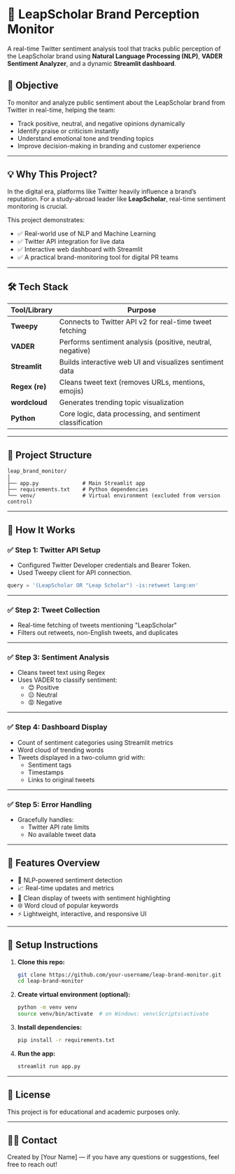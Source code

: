 # 📢 LeapScholar Brand Perception Monitor

A real-time Twitter sentiment analysis tool that tracks public perception of the LeapScholar brand using **Natural Language Processing (NLP)**, **VADER Sentiment Analyzer**, and a dynamic **Streamlit dashboard**.

## 🎯 Objective

To monitor and analyze public sentiment about the LeapScholar brand from Twitter in real-time, helping the team:

- Track positive, neutral, and negative opinions dynamically
- Identify praise or criticism instantly
- Understand emotional tone and trending topics
- Improve decision-making in branding and customer experience

---

## 💡 Why This Project?

In the digital era, platforms like Twitter heavily influence a brand’s reputation. For a study-abroad leader like **LeapScholar**, real-time sentiment monitoring is crucial.

This project demonstrates:

- ✅ Real-world use of NLP and Machine Learning
- ✅ Twitter API integration for live data
- ✅ Interactive web dashboard with Streamlit
- ✅ A practical brand-monitoring tool for digital PR teams

---

## 🛠️ Tech Stack

| Tool/Library       | Purpose                                                         |
|--------------------|-----------------------------------------------------------------|
| **Tweepy**         | Connects to Twitter API v2 for real-time tweet fetching         |
| **VADER**          | Performs sentiment analysis (positive, neutral, negative)       |
| **Streamlit**      | Builds interactive web UI and visualizes sentiment data         |
| **Regex (re)**     | Cleans tweet text (removes URLs, mentions, emojis)              |
| **wordcloud**      | Generates trending topic visualization                          |
| **Python**         | Core logic, data processing, and sentiment classification       |

---

## 📁 Project Structure

```
leap_brand_monitor/
│
├── app.py              # Main Streamlit app
├── requirements.txt    # Python dependencies
└── venv/               # Virtual environment (excluded from version control)
```

---

## 🚀 How It Works

### ✅ Step 1: Twitter API Setup

- Configured Twitter Developer credentials and Bearer Token.
- Used Tweepy client for API connection.

```python
query = '(LeapScholar OR "Leap Scholar") -is:retweet lang:en'
```

---

### ✅ Step 2: Tweet Collection

- Real-time fetching of tweets mentioning "LeapScholar"
- Filters out retweets, non-English tweets, and duplicates

---

### ✅ Step 3: Sentiment Analysis

- Cleans tweet text using Regex
- Uses VADER to classify sentiment:
  - 😊 Positive
  - 😐 Neutral
  - 😡 Negative

---

### ✅ Step 4: Dashboard Display

- Count of sentiment categories using Streamlit metrics
- Word cloud of trending words
- Tweets displayed in a two-column grid with:
  - Sentiment tags
  - Timestamps
  - Links to original tweets

---

### ✅ Step 5: Error Handling

- Gracefully handles:
  - Twitter API rate limits
  - No available tweet data

---

## 📸 Features Overview

- 🧠 NLP-powered sentiment detection
- 📈 Real-time updates and metrics
- 💬 Clean display of tweets with sentiment highlighting
- 🌐 Word cloud of popular keywords
- ⚡ Lightweight, interactive, and responsive UI

---

## 🔧 Setup Instructions

1. **Clone this repo:**
   ```bash
   git clone https://github.com/your-username/leap-brand-monitor.git
   cd leap-brand-monitor
   ```

2. **Create virtual environment (optional):**
   ```bash
   python -m venv venv
   source venv/bin/activate  # on Windows: venv\Scripts\activate
   ```

3. **Install dependencies:**
   ```bash
   pip install -r requirements.txt
   ```

4. **Run the app:**
   ```bash
   streamlit run app.py
   ```

---

## 📃 License

This project is for educational and academic purposes only.

---

## 🙋‍♀️ Contact

Created by [Your Name] — if you have any questions or suggestions, feel free to reach out!